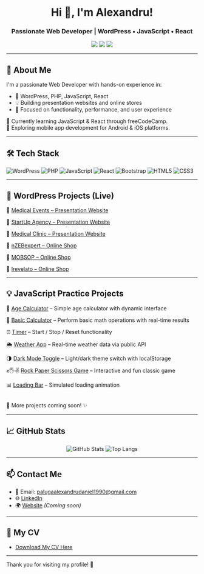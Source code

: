 <!-- Welcome Banner -->
<h1 align="center">Hi 👋, I'm Alexandru!</h1>
<h3 align="center">Passionate Web Developer | WordPress • JavaScript • React</h3>

<p align="center">
  <a href="mailto:palugaalexandrudaniel1990@gmail.com"><img src="https://img.shields.io/badge/email-EmailMe-black?style=for-the-badge&logo=gmail&logoColor=white"/></a>
  <a href="https://www.linkedin.com/in/alexandru-daniel-paluga/"><img src="https://img.shields.io/badge/linkedin-LinkedIn-blue?style=for-the-badge&logo=linkedin&logoColor=white"/></a>
  <a href="https://github.com/palugaalexandru"><img src="https://img.shields.io/github/followers/palugaalexandru?label=Follow&style=for-the-badge"/></a>
</p>

---

## 🧠 About Me

I'm a passionate Web Developer with hands-on experience in:
- 🔧 WordPress, PHP, JavaScript, React
- 💡 Building presentation websites and online stores
- 🎯 Focused on functionality, performance, and user experience

🌱 Currently learning JavaScript & React through freeCodeCamp.  
📱 Exploring mobile app development for Android & iOS platforms.

---

## 🛠️ Tech Stack

![WordPress](https://img.shields.io/badge/WordPress-21759B?style=for-the-badge&logo=wordpress&logoColor=white)
![PHP](https://img.shields.io/badge/PHP-777BB4?style=for-the-badge&logo=php&logoColor=white)
![JavaScript](https://img.shields.io/badge/JavaScript-F7DF1E?style=for-the-badge&logo=javascript&logoColor=black)
![React](https://img.shields.io/badge/React-61DAFB?style=for-the-badge&logo=react&logoColor=black)
![Bootstrap](https://img.shields.io/badge/Bootstrap-563D7C?style=for-the-badge&logo=bootstrap&logoColor=white)
![HTML5](https://img.shields.io/badge/HTML5-E34F26?style=for-the-badge&logo=html5&logoColor=white)
![CSS3](https://img.shields.io/badge/CSS3-1572B6?style=for-the-badge&logo=css3&logoColor=white)

---

## 🚀 WordPress Projects (Live)

🔗 [Medical Events – Presentation Website](https://hcpevents.ro)

🔗 [StartUp Agency – Presentation Website](https://startupagency.ro)

🔗 [Medical Clinic – Presentation Website](https://awdhaestmed.com)

🔗 [nZEBexpert – Online Shop](https://nzebexpert.ro)

🔗 [MOBSOP – Online Shop](https://mobsop.ro)

🔗 [Irevelato – Online Shop](https://irevelato.com)

---

## 💡 JavaScript Practice Projects

🎯 [Age Calculator](https://palugaalexandru.github.io/age-calculator-js/) – Simple age calculator with dynamic interface

🔢 [Basic Calculator](https://palugaalexandru.github.io/basic-calculator-js/) – Perform basic math operations with real-time results

⏰ [Timer](https://palugaalexandru.github.io/timer-js/) – Start / Stop / Reset functionality

🌦️ [Weather App](https://palugaalexandru.github.io/weather-app/) – Real-time weather data via public API

🌗 [Dark Mode Toggle](https://palugaalexandru.github.io/dark-mode-toggle/) – Light/dark theme switch with localStorage

✊🖐✌ [Rock Paper Scissors Game](https://palugaalexandru.github.io/rock-paper-scissors-game/) – Interactive and fun classic game

📊 [Loading Bar](https://palugaalexandru.github.io/loading-bar/) – Simulated loading animation

<br>
🔧 More projects coming soon! ✨

---

## 📈 GitHub Stats

<p align="center">
  <img src="https://github-readme-stats.vercel.app/api?username=palugaalexandru&show_icons=true&theme=radical" alt="GitHub Stats" />
  <img src="https://github-readme-stats.vercel.app/api/top-langs/?username=palugaalexandru&layout=compact&theme=radical" alt="Top Langs" />
</p>

---

## 📫 Contact Me

- 📧 Email: palugaalexandrudaniel1990@gmail.com  
- 🌐 [LinkedIn](https://www.linkedin.com/in/palugaalexandru)  
- 🌍 [Website](#) *(Coming soon)*

---

## 📝 My CV

- [Download My CV Here](https://github.com/PalugaAlexandru/portofoliu-palugaalexandru/blob/main/Alexandru_Daniel_Paluga_CV_EN.pdf)

---

Thank you for visiting my profile! 🙌
